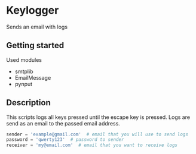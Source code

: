 # Keylogger
Sends an email with logs

## Getting started
Used modules 
- smtplib
- EmailMessage
- pynput

## Description 
This scripts logs all keys pressed until the escape key is pressed. Logs are send as an email to the passed email address.

```python
sender = 'example@gmail.com'  # email that you will use to send logs
password = 'qwerty123'  # password to sender
receiver = 'my@email.com'  # email that you want to receive logs
```
